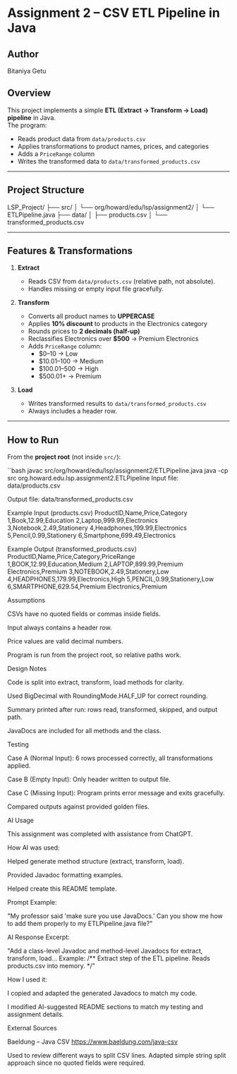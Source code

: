 # Assignment 2 – CSV ETL Pipeline in Java

## Author
Bitaniya Getu

## Overview
This project implements a simple **ETL (Extract → Transform → Load) pipeline** in Java.  
The program:
- Reads product data from `data/products.csv`
- Applies transformations to product names, prices, and categories
- Adds a `PriceRange` column
- Writes the transformed data to `data/transformed_products.csv`

---

## Project Structure
LSP_Project/
├── src/
│ └── org/howard/edu/lsp/assignment2/
│ └── ETLPipeline.java
├── data/
│ ├── products.csv
│ └── transformed_products.csv


---

## Features & Transformations
1. **Extract**  
   - Reads CSV from `data/products.csv` (relative path, not absolute).  
   - Handles missing or empty input file gracefully.  

2. **Transform**  
   - Converts all product names to **UPPERCASE**  
   - Applies **10% discount** to products in the Electronics category  
   - Rounds prices to **2 decimals (half-up)**  
   - Reclassifies Electronics over **$500** → Premium Electronics  
   - Adds `PriceRange` column:  
     - $0–10 → Low  
     - $10.01–100 → Medium  
     - $100.01–500 → High  
     - $500.01+ → Premium  

3. **Load**  
   - Writes transformed results to `data/transformed_products.csv`  
   - Always includes a header row.  

---

## How to Run
From the **project root** (not inside `src/`):

``bash
javac src/org/howard/edu/lsp/assignment2/ETLPipeline.java
java -cp src org.howard.edu.lsp.assignment2.ETLPipeline
Input file: data/products.csv

Output file: data/transformed_products.csv

Example Input (products.csv)
ProductID,Name,Price,Category
1,Book,12.99,Education
2,Laptop,999.99,Electronics
3,Notebook,2.49,Stationery
4,Headphones,199.99,Electronics
5,Pencil,0.99,Stationery
6,Smartphone,699.49,Electronics

Example Output (transformed_products.csv)
ProductID,Name,Price,Category,PriceRange
1,BOOK,12.99,Education,Medium
2,LAPTOP,899.99,Premium Electronics,Premium
3,NOTEBOOK,2.49,Stationery,Low
4,HEADPHONES,179.99,Electronics,High
5,PENCIL,0.99,Stationery,Low
6,SMARTPHONE,629.54,Premium Electronics,Premium

Assumptions

CSVs have no quoted fields or commas inside fields.

Input always contains a header row.

Price values are valid decimal numbers.

Program is run from the project root, so relative paths work.

Design Notes

Code is split into extract, transform, load methods for clarity.

Used BigDecimal with RoundingMode.HALF_UP for correct rounding.

Summary printed after run: rows read, transformed, skipped, and output path.

JavaDocs are included for all methods and the class.

Testing

Case A (Normal Input): 6 rows processed correctly, all transformations applied.

Case B (Empty Input): Only header written to output file.

Case C (Missing Input): Program prints error message and exits gracefully.

Compared outputs against provided golden files.

AI Usage

This assignment was completed with assistance from ChatGPT.

How AI was used:

Helped generate method structure (extract, transform, load).

Provided Javadoc formatting examples.

Helped create this README template.

Prompt Example:

"My professor said 'make sure you use JavaDocs.' Can you show me how to add them properly to my ETLPipeline.java file?"

AI Response Excerpt:

"Add a class-level Javadoc and method-level Javadocs for extract, transform, load... Example:
/** Extract step of the ETL pipeline. Reads products.csv into memory. */"

How I used it:

I copied and adapted the generated Javadocs to match my code.

I modified AI-suggested README sections to match my testing and assignment details.

External Sources

Baeldung – Java CSV
https://www.baeldung.com/java-csv

Used to review different ways to split CSV lines. Adapted simple string split approach since no quoted fields were required.
